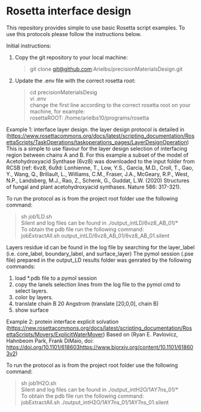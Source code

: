 # Rosetta interface design
This repository provides simple to use basic Rosetta script examples. To use this protocols please follow the instructions below. 

Initial instructions:<br/>
1. Copy the git repository to your local machine:<br/>
	> git clone git@github.com:Arielbs/precisionMaterialsDesign.git <br/>
2. Update the .env file with the correct rosetta root:<br/>
	> cd precisionMaterialsDesig <br/>
	> vi .env <br/>
change the first line according to the correct rosetta root on your machine, for example: <br/>
  rosettaROOT: /home/arielbs10/programs/rosetta <br/>

Example 1: interface layer design. the layer design protocol is detailed in (https://www.rosettacommons.org/docs/latest/scripting_documentation/RosettaScripts/TaskOperations/taskoperations_pages/LayerDesignOperation) 
This is a simple to use flavour for the layer design selection of interfacing region between chains A and B. 
For this example a subset of the model of Acetohydroxyacid Synthase (6vz8) was downloaded to the input folder from RCSB (ref: 6vz8, 6u9d: Lonhienne, T., Low, Y.S., Garcia, M.D., Croll, T., Gao, Y., Wang, Q., Brillault, L., Williams, C.M., Fraser, J.A., McGeary, R.P., West, N.P., Landsberg, M.J., Rao, Z., Schenk, G., Guddat, L.W. (2020) Structures of fungal and plant acetohydroxyacid synthases. Nature 586: 317-321).  

To run the protocol as is from the project root folder use the following command: <br/>
 > sh job1LD.sh <br/>
Silent and log files can be found in ./output_intLD/6vz8_AB_01/* <br/>
To obtain the pdb file run the following command: <br/>
 > jobExtractAll.sh output_intLD/6vz8_AB_01/6vz8_AB_01.silent <br/>

Layers residue id can be found in the log file by searching for the layer_label (i.e. core_label, boundary_label, and surface_layer) 
The pymol session (.pse file) prepared in the output_LD results folder was genrated by the following commands: <br/>
1. load *.pdb file to a pymol session 
2. copy the lanels selection lines from the log file to the pymol cmd to select layers.
3. color by layers.
4. translate chain B 20 Angstrom (translate [20,0,0], chain B)
5. show surface


Example 2: protein interface explicit solvation (https://new.rosettacommons.org/docs/latest/scripting_documentation/RosettaScripts/Movers/ExplicitWaterMover)
Based on (Ryan E. Pavlovicz, Hahnbeom Park, Frank DiMaio, doi: https://doi.org/10.1101/618603https://www.biorxiv.org/content/10.1101/618603v2)

To run the protocol as is from the project root folder use the following command: <br/>
 > sh job1H2O.sh <br/>
Silent and log files can be found in ./output_intH2O/1AY7ns_01/* <br/>
To obtain the pdb file run the following command: <br/>
 > jobExtractAll.sh ./output_intH2O/1AY7ns_01/1AY7ns_01.silent <br/> 






